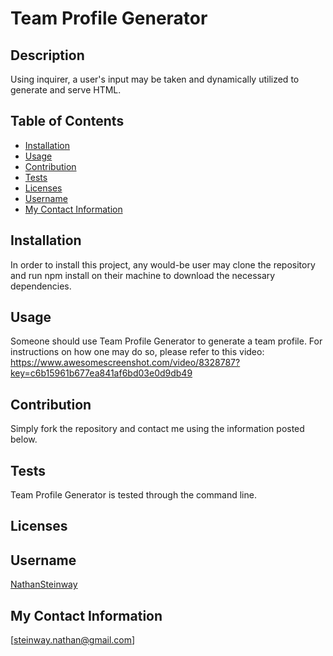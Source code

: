   # Team Profile Generator
  ## Description
Using inquirer, a user's input may be taken and dynamically utilized to generate and serve HTML.

  ## Table of Contents

  * [Installation](#Installation)
  * [Usage](#Usage)
  * [Contribution](#Contribution)
  * [Tests](#Tests)
  * [Licenses](#Licenses)
  * [Username](#Username)
  * [My Contact Information](#My-Contact-Information)

  ## Installation
In order to install this project, any would-be user may clone the repository and run npm install on their machine to download the necessary dependencies.
  ## Usage
Someone should use Team Profile Generator to generate a team profile. For instructions on how one may do so, please refer to this video: https://www.awesomescreenshot.com/video/8328787?key=c6b15961b677ea841af6bd03e0d9db49
  ## Contribution
Simply fork the repository and contact me using the information posted below.
  ## Tests
Team Profile Generator is tested through the command line.
  ## Licenses



  ## Username
[NathanSteinway](https://www.github.com/NathanSteinway)
  ## My Contact Information
[steinway.nathan@gmail.com]